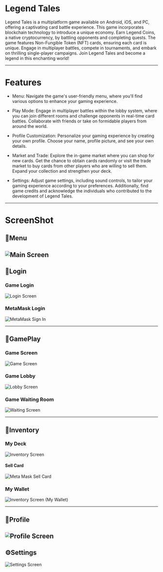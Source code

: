 # Legend Tales

Legend Tales is a multiplatform game available on Android, iOS, and PC, offering a captivating card battle experience.
This game incorporates blockchain technology to introduce a unique economy. Earn Legend Coins, a native cryptocurrency, by battling opponents and completing quests.
 The game features Non-Fungible Token (NFT) cards, ensuring each card is unique.
 Engage in multiplayer battles, compete in tournaments, and embark on thrilling single-player campaigns. Join Legend Tales and become a legend in this enchanting world!

---

# Features

- Menu: Navigate the game's user-friendly menu, where you'll find various options to enhance your gaming experience.

- Play Mode: Engage in multiplayer battles within the lobby system, where you can join different rooms and challenge opponents in real-time card battles. Collaborate with friends or take on formidable players from around the world.

- Profile Customization: Personalize your gaming experience by creating your own profile. Choose your name, profile picture, and see your own details.

- Market and Trade: Explore the in-game market where you can shop for new cards. Get the chance to obtain cards randomly or visit the trade market to buy cards from other players who are willing to sell them. Expand your collection and strengthen your deck.

- Settings: Adjust game settings, including sound controls, to tailor your gaming experience according to your preferences. Additionally, find game credits and acknowledge the individuals who contributed to the development of Legend Tales.

---
# ScreenShot

## 📜Menu
![Main Screen](https://github.com/vladi4560/Legend_Tales/assets/64600121/54ec1dc9-a35d-4772-a25a-4c20e745bf5e)
---
## 📲Login
### Game Login
![Login Screen](https://github.com/vladi4560/Legend_Tales/assets/64600121/067277ce-9fdd-4eb8-b05d-3e72c02a5fee)
### MetaMask Login
![MetaMask Sign In](https://github.com/vladi4560/Legend_Tales/assets/64600121/5357c2d9-34a2-4f2a-be08-301e1c3bdc41)

---
## 👾GamePlay

### Game Screen
![Game Screen](https://github.com/vladi4560/Legend_Tales/assets/64600121/3a49f547-e391-452f-b148-a01908fa6ac4)

### Game Lobby
![Lobby Screen](https://github.com/vladi4560/Legend_Tales/assets/64600121/8d7dcfa3-7df3-4247-842a-e4329119cfd2)

### Game Waiting Room
![Waiting Screen](https://github.com/vladi4560/Legend_Tales/assets/64600121/03d2c069-7563-4b88-a805-8e13d0f49c23)

---
## 🎒Inventory
### My Deck
![Inventory Screen](https://github.com/vladi4560/Legend_Tales/assets/64600121/6d58c5b7-55cb-4529-af4d-7fbb3f48a792)

#### Sell Card
![Meta Mask Sell Card](https://github.com/vladi4560/Legend_Tales/assets/64600121/34f361ef-03ef-4d8d-a9b5-59a83ab81c38)

### My Wallet
![Inventory Screen (My Wallet)](https://github.com/vladi4560/Legend_Tales/assets/64600121/2a0bfac3-aae4-40f0-b3c4-e7ca94a0f62a)

---
## 👤Profile
![Profile Screen](https://github.com/vladi4560/Legend_Tales/assets/64600121/7b21317e-bdd1-4d8a-9ccd-81e2f45cf109)
---
## ⚙️Settings
![Settings Screen](https://github.com/vladi4560/Legend_Tales/assets/64600121/dfd8692c-403c-485a-ba3a-7ef854442779)









